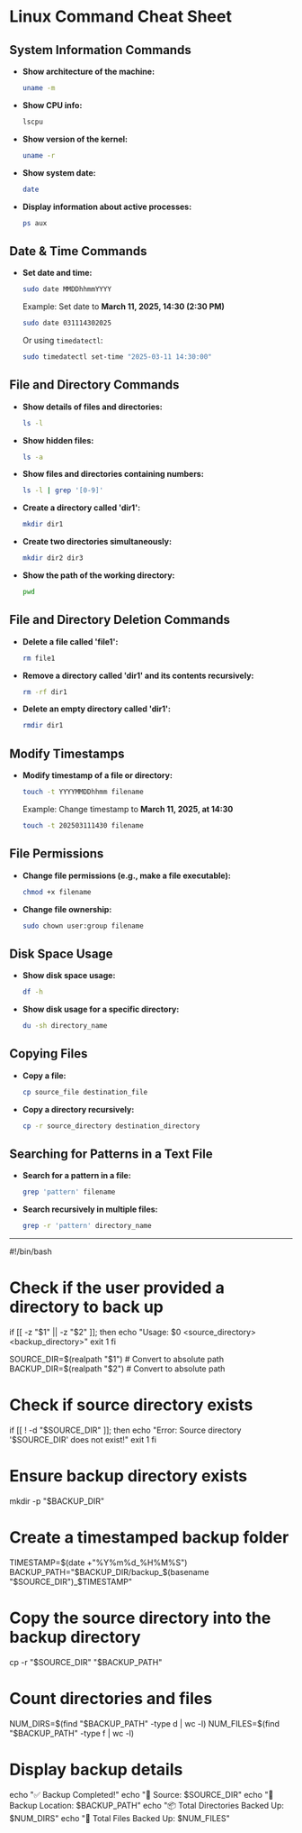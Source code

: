 # Linux Command Cheat Sheet

## System Information Commands

- **Show architecture of the machine:**
  ```sh
  uname -m
  ```
- **Show CPU info:**
  ```sh
  lscpu
  ```
- **Show version of the kernel:**
  ```sh
  uname -r
  ```
- **Show system date:**
  ```sh
  date
  ```
- **Display information about active processes:**
  ```sh
  ps aux
  ```

## Date & Time Commands

- **Set date and time:**
  ```sh
  sudo date MMDDhhmmYYYY
  ```
  Example: Set date to **March 11, 2025, 14:30 (2:30 PM)**
  ```sh
  sudo date 031114302025
  ```
  Or using `timedatectl`:
  ```sh
  sudo timedatectl set-time "2025-03-11 14:30:00"
  ```

## File and Directory Commands

- **Show details of files and directories:**
  ```sh
  ls -l
  ```
- **Show hidden files:**
  ```sh
  ls -a
  ```
- **Show files and directories containing numbers:**
  ```sh
  ls -l | grep '[0-9]'
  ```
- **Create a directory called 'dir1':**
  ```sh
  mkdir dir1
  ```
- **Create two directories simultaneously:**
  ```sh
  mkdir dir2 dir3
  ```
- **Show the path of the working directory:**
  ```sh
  pwd
  ```

## File and Directory Deletion Commands

- **Delete a file called 'file1':**
  ```sh
  rm file1
  ```
- **Remove a directory called 'dir1' and its contents recursively:**
  ```sh
  rm -rf dir1
  ```
- **Delete an empty directory called 'dir1':**
  ```sh
  rmdir dir1
  ```

## Modify Timestamps

- **Modify timestamp of a file or directory:**
  ```sh
  touch -t YYYYMMDDhhmm filename
  ```
  Example: Change timestamp to **March 11, 2025, at 14:30**
  ```sh
  touch -t 202503111430 filename
  ```

## File Permissions

- **Change file permissions (e.g., make a file executable):**
  ```sh
  chmod +x filename
  ```
- **Change file ownership:**
  ```sh
  sudo chown user:group filename
  ```

## Disk Space Usage

- **Show disk space usage:**
  ```sh
  df -h
  ```
- **Show disk usage for a specific directory:**
  ```sh
  du -sh directory_name
  ```

## Copying Files

- **Copy a file:**
  ```sh
  cp source_file destination_file
  ```
- **Copy a directory recursively:**
  ```sh
  cp -r source_directory destination_directory
  ```

## Searching for Patterns in a Text File

- **Search for a pattern in a file:**
  ```sh
  grep 'pattern' filename
  ```
- **Search recursively in multiple files:**
  ```sh
  grep -r 'pattern' directory_name
  ```
  
---

#!/bin/bash

# Check if the user provided a directory to back up
if [[ -z "$1" || -z "$2" ]]; then
    echo "Usage: $0 <source_directory> <backup_directory>"
    exit 1
fi

SOURCE_DIR=$(realpath "$1")  # Convert to absolute path
BACKUP_DIR=$(realpath "$2")  # Convert to absolute path

# Check if source directory exists
if [[ ! -d "$SOURCE_DIR" ]]; then
    echo "Error: Source directory '$SOURCE_DIR' does not exist!"
    exit 1
fi

# Ensure backup directory exists
mkdir -p "$BACKUP_DIR"

# Create a timestamped backup folder
TIMESTAMP=$(date +"%Y%m%d_%H%M%S")
BACKUP_PATH="$BACKUP_DIR/backup_$(basename "$SOURCE_DIR")_$TIMESTAMP"

# Copy the source directory into the backup directory
cp -r "$SOURCE_DIR" "$BACKUP_PATH"

# Count directories and files
NUM_DIRS=$(find "$BACKUP_PATH" -type d | wc -l)
NUM_FILES=$(find "$BACKUP_PATH" -type f | wc -l)

# Display backup details
echo "✅ Backup Completed!"
echo "📁 Source: $SOURCE_DIR"
echo "📂 Backup Location: $BACKUP_PATH"
echo "📦 Total Directories Backed Up: $NUM_DIRS"
echo "📜 Total Files Backed Up: $NUM_FILES"




